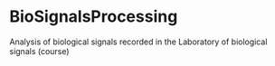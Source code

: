 # BioSignalsProcessing
Analysis of biological signals recorded in the Laboratory of biological signals (course)
